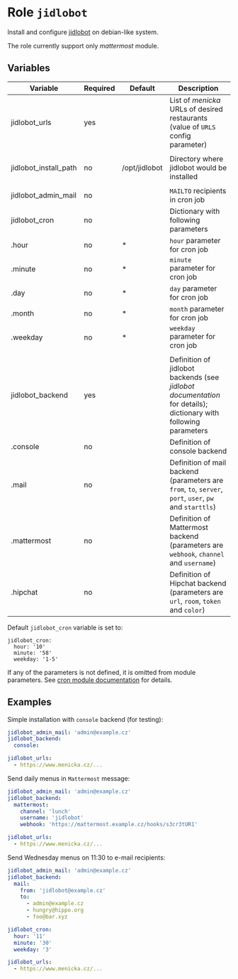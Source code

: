 # Role `jidlobot`

Install and configure [jidlobot](https://github.com/helb/jidlobot) on
debian-like system.

The role currently support only *mattermost* module.


## Variables

| Variable          | Required | Default      | Description |
| ----------------- | -------- | ------------ | ----------- |
| jidlobot_urls     | yes      |              | List of *menicka* URLs of desired restaurants (value of `URLS` config parameter) |
|                   |          |              |  |
| jidlobot_install_path | no   | /opt/jidlobot | Directory where jidlobot would be installed |
|                   |          |              |  |
| jidlobot_admin_mail | no     |              | `MAILTO` recipients in cron job |
| jidlobot_cron     | no       |              | Dictionary with following parameters |
| .hour             | no       | *            | `hour` parameter for cron job |
| .minute           | no       | *            | `minute` parameter for cron job |
| .day              | no       | *            | `day` parameter for cron job |
| .month            | no       | *            | `month` parameter for cron job |
| .weekday          | no       | *            | `weekday` parameter for cron job |
|                   |          |              |  |
| jidlobot_backend  | yes      |              | Definition of jidlobot backends (see *jidlobot documentation* for details); dictionary with following parameters |
| .console          | no       |              | Definition of console backend |
| .mail             | no       |              | Definition of mail backend (parameters are `from`, `to`, `server`, `port`, `user`, `pw` and `starttls`) |
| .mattermost       | no       |              | Definition of Mattermost backend (parameters are `webhook`, `channel` and `username`) |
| .hipchat          | no       |              | Definition of Hipchat backend (parameters are `url`, `room`, `token` and `color`) |

Default `jidlobot_cron` variable is set to:
```
jidlobot_cron:
  hour: '10'
  minute: '58'
  weekday: '1-5'
```

If any of the parameters is not defined, it is omitted from module parameters.
See
[cron module documentation](https://docs.ansible.com/ansible/latest/cron_module.html#options)
for details.


## Examples

Simple installation with `console` backend (for testing):

```yaml
jidlobot_admin_mail: 'admin@example.cz'
jidlobot_backend:
  console:

jidlobot_urls:
  - https://www.menicka.cz/...
```

Send daily menus in `Mattermost` message:

```yaml
jidlobot_admin_mail: 'admin@example.cz'
jidlobot_backend:
  mattermost:
    channel: 'lunch'
    username: 'jidlobot'
    webhook: 'https://mattermost.example.cz/hooks/s3cr3tUR1'

jidlobot_urls:
  - https://www.menicka.cz/...
```


Send Wednesday menus on 11:30 to e-mail recipients:

```yaml
jidlobot_admin_mail: 'admin@example.cz'
jidlobot_backend:
  mail:
    from: 'jidlobot@example.cz'
    to:
      - admin@example.cz
      - hungry@hippo.org
      - foo@bar.xyz

jidlobot_cron:
  hour: '11'
  minute: '30'
  weekday: '3'

jidlobot_urls:
  - https://www.menicka.cz/...
```
